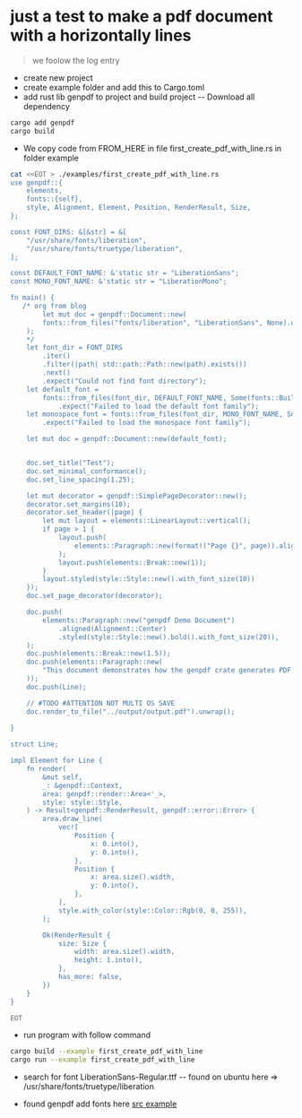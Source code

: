 # just a test to make a pdf document  with a horizontally lines

> we foolow the log entry

- create new project
- create example folder and add this to Cargo.toml
- add rust lib genpdf to project and build project
-- Download all dependency

```bash
cargo add genpdf
cargo build
```

- We copy code from FROM_HERE in file first_create_pdf_with_line.rs in folder example

```bash
cat <<EOT > ./examples/first_create_pdf_with_line.rs
use genpdf::{
    elements,
    fonts::{self},
    style, Alignment, Element, Position, RenderResult, Size,
};

const FONT_DIRS: &[&str] = &[
    "/usr/share/fonts/liberation",
    "/usr/share/fonts/truetype/liberation",
];

const DEFAULT_FONT_NAME: &'static str = "LiberationSans";
const MONO_FONT_NAME: &'static str = "LiberationMono";

fn main() {
   /* org from blog
        let mut doc = genpdf::Document::new(
        fonts::from_files("fonts/liberation", "LiberationSans", None).unwrap(),
    );
    */
    let font_dir = FONT_DIRS
        .iter()
        .filter(|path| std::path::Path::new(path).exists())
        .next()
        .expect("Could not find font directory");
    let default_font =
        fonts::from_files(font_dir, DEFAULT_FONT_NAME, Some(fonts::Builtin::Helvetica))
            .expect("Failed to load the default font family");
    let monospace_font = fonts::from_files(font_dir, MONO_FONT_NAME, Some(fonts::Builtin::Courier))
        .expect("Failed to load the monospace font family");

    let mut doc = genpdf::Document::new(default_font);


    doc.set_title("Test");
    doc.set_minimal_conformance();
    doc.set_line_spacing(1.25);

    let mut decorator = genpdf::SimplePageDecorator::new();
    decorator.set_margins(10);
    decorator.set_header(|page| {
        let mut layout = elements::LinearLayout::vertical();
        if page > 1 {
            layout.push(
                elements::Paragraph::new(format!("Page {}", page)).aligned(Alignment::Center),
            );
            layout.push(elements::Break::new(1));
        }
        layout.styled(style::Style::new().with_font_size(10))
    });
    doc.set_page_decorator(decorator);

    doc.push(
        elements::Paragraph::new("genpdf Demo Document")
            .aligned(Alignment::Center)
            .styled(style::Style::new().bold().with_font_size(20)),
    );
    doc.push(elements::Break::new(1.5));
    doc.push(elements::Paragraph::new(
        "This document demonstrates how the genpdf crate generates PDF documents. I removed a bunch of code from the demo and now it looks silly",
    ));
    doc.push(Line);

    // #TODO #ATTENTION NOT MULTI OS SAVE
    doc.render_to_file("../output/output.pdf").unwrap();
    
}

struct Line;

impl Element for Line {
    fn render(
        &mut self,
        _: &genpdf::Context,
        area: genpdf::render::Area<'_>,
        style: style::Style,
    ) -> Result<genpdf::RenderResult, genpdf::error::Error> {
        area.draw_line(
            vec![
                Position {
                    x: 0.into(),
                    y: 0.into(),
                },
                Position {
                    x: area.size().width,
                    y: 0.into(),
                },
            ],
            style.with_color(style::Color::Rgb(0, 0, 255)),
        );

        Ok(RenderResult {
            size: Size {
                width: area.size().width,
                height: 1.into(),
            },
            has_more: false,
        })
    }
}

EOT
```

- run program with follow command

```bash
cargo build --example first_create_pdf_with_line  
cargo run --example first_create_pdf_with_line
```

- search for font LiberationSans-Regular.ttf
-- found on ubuntu here => /usr/share/fonts/truetype/liberation

- found genpdf add fonts here [src example](https://git.sr.ht/~ireas/genpdf-rs/tree/master/examples/demo.rs)
